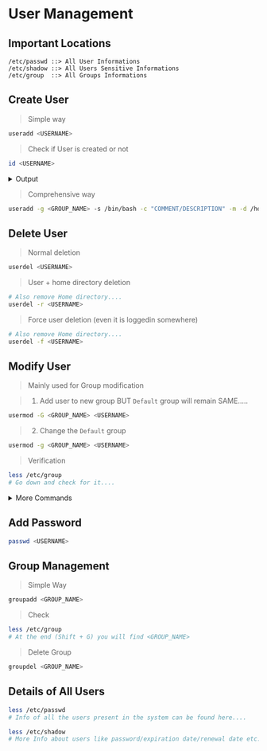 # User Management

## Important Locations
```
/etc/passwd ::> All User Informations
/etc/shadow ::> All Users Sensitive Informations
/etc/group  ::> All Groups Informations
```

## Create User

> Simple way
```bash
useradd <USERNAME>
```

> Check if User is created or not
```bash
id <USERNAME>
```

<details>
<summary>Output</summary>

```
<-- OUTPUT -->

uid=1001(USERNAME) gid=1001(USERNAME) groups=1001(USERNAME)
```

</details>

> Comprehensive way
```bash
useradd -g <GROUP_NAME> -s /bin/bash -c "COMMENT/DESCRIPTION" -m -d /home/<USERNAME> <USERNAME>
```

## Delete User

> Normal deletion
```bash
userdel <USERNAME>
```

> User + home directory deletion
```bash
# Also remove Home directory....
userdel -r <USERNAME>
```

> Force user deletion (even it is loggedin somewhere) 
```bash
# Also remove Home directory....
userdel -f <USERNAME>
```

## Modify User
> Mainly used for Group modification

> 1. Add user to new group BUT `Default` group will remain SAME.....
```bash
usermod -G <GROUP_NAME> <USERNAME>
```

> 2. Change the `Default` group
```bash
usermod -g <GROUP_NAME> <USERNAME>
```

> Verification
```bash
less /etc/group
# Go down and check for it....
```

<details>
<summary>More Commands</summary>

```
-m -d /home/NEW_FOLDER  ::> Move content of home folder to NEW_FOLDER
-p                      ::> Change Password
-s                      ::> Change Shell type
-L -U                   ::> Lock/Unlock a user
```

</details>

## Add Password

```bash
passwd <USERNAME>
```

## Group Management

> Simple Way
```bash
groupadd <GROUP_NAME>
```

> Check
```bash
less /etc/group
# At the end (Shift + G) you will find <GROUP_NAME>
```

> Delete Group
```bash
groupdel <GROUP_NAME> 
```

## Details of All Users

```bash
less /etc/passwd
# Info of all the users present in the system can be found here....
```

```bash
less /etc/shadow
# More Info about users like password/expiration date/renewal date etc.
```